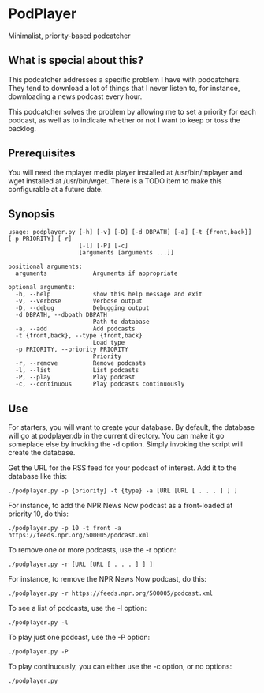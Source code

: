 # PodPlayer

Minimalist, priority-based podcatcher

## What is special about this?

This podcatcher addresses a specific problem I have with podcatchers.  They tend to download a lot of things that I never listen to, for instance, downloading a news podcast every hour.

This podcatcher solves the problem by allowing me to set a priority for each podcast, as well as to indicate whether or not I want to keep or toss the backlog.

## Prerequisites

You will need the mplayer media player installed at /usr/bin/mplayer and wget installed at /usr/bin/wget.  There is a TODO item to make this configurable at a future date.

## Synopsis
        
    usage: podplayer.py [-h] [-v] [-D] [-d DBPATH] [-a] [-t {front,back}] [-p PRIORITY] [-r]
                        [-l] [-P] [-c]
                        [arguments [arguments ...]]
    
    positional arguments:
      arguments             Arguments if appropriate
    
    optional arguments:
      -h, --help            show this help message and exit
      -v, --verbose         Verbose output
      -D, --debug           Debugging output
      -d DBPATH, --dbpath DBPATH
                            Path to database
      -a, --add             Add podcasts
      -t {front,back}, --type {front,back}
                            Load type
      -p PRIORITY, --priority PRIORITY
                            Priority
      -r, --remove          Remove podcasts
      -l, --list            List podcasts
      -P, --play            Play podcast
      -c, --continuous      Play podcasts continuously

## Use

For starters, you will want to create your database.  By default, the database will go at podplayer.db in the current directory.  You can make it go someplace else by invoking the -d option.  Simply invoking the script will create the database.

Get the URL for the RSS feed for your podcast of interest.  Add it to the database like this:

    ./podplayer.py -p {priority} -t {type} -a [URL [URL [ . . . ] ] ]

For instance, to add the NPR News Now podcast as a front-loaded at priority 10, do this:

    ./podplayer.py -p 10 -t front -a https://feeds.npr.org/500005/podcast.xml

To remove one or more podcasts, use the -r option:

    ./podplayer.py -r [URL [URL [ . . . ] ] ]

For instance, to remove the NPR News Now podcast, do this:

    ./podplayer.py -r https://feeds.npr.org/500005/podcast.xml

To see a list of podcasts, use the -l option:

    ./podplayer.py -l

To play just one podcast, use the -P option:

    ./podplayer.py -P

To play continuously, you can either use the -c option, or no options:

    ./podplayer.py

